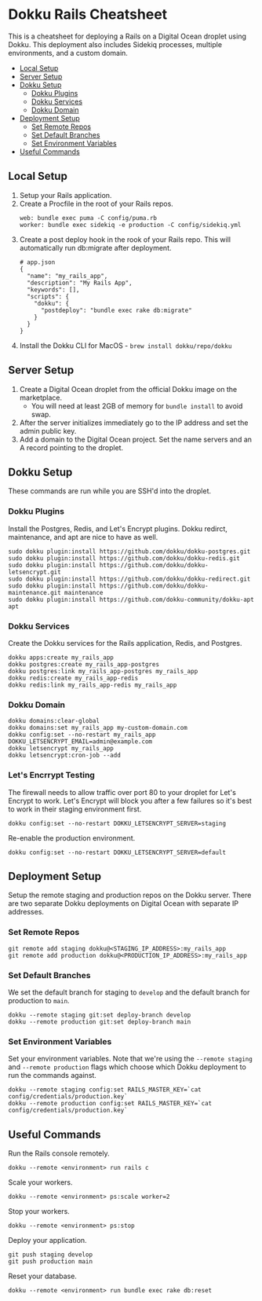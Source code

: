 # Dokku Rails Cheatsheet

This is a cheatsheet for deploying a Rails on a Digital Ocean droplet using Dokku. This deployment also includes Sidekiq processes, multiple environments, and a custom domain.

- [Local Setup](#Local-Setup)
- [Server Setup](#Server-Setup)
- [Dokku Setup](#Dokku-Setup)
  - [Dokku Plugins](#Dokku-Plugins)
  - [Dokku Services](#Dokku-Services)
  - [Dokku Domain](#Dokku-Domain)
- [Deployment Setup](#Deployment-Setup)
  - [Set Remote Repos](#Set-Remote-Repos)
  - [Set Default Branches](#Set-Default-Branches)
  - [Set Environment Variables](#Set-Environment-Variables)
- [Useful Commands](#Useful-Commands)

## Local Setup

1. Setup your Rails application.
2. Create a Procfile in the root of your Rails repos.
   ```
   web: bundle exec puma -C config/puma.rb
   worker: bundle exec sidekiq -e production -C config/sidekiq.yml
   ```
3. Create a post deploy hook in the rook of your Rails repo. This will automatically run db:migrate after deployment.
   ```
   # app.json
   {
     "name": "my_rails_app",
     "description": "My Rails App",
     "keywords": [],
     "scripts": {
       "dokku": {
         "postdeploy": "bundle exec rake db:migrate"
       }
     }
   }
   ```
4. Install the Dokku CLI for MacOS - `brew install dokku/repo/dokku`

## Server Setup

1. Create a Digital Ocean droplet from the official Dokku image on the marketplace.
   - You will need at least 2GB of memory for `bundle install` to avoid swap.
2. After the server initializes immediately go to the IP address and set the admin public key.
3. Add a domain to the Digital Ocean project. Set the name servers and an A record pointing to the droplet.

## Dokku Setup

These commands are run while you are SSH'd into the droplet.

### Dokku Plugins

Install the Postgres, Redis, and Let's Encrypt plugins. Dokku redirct, maintenance, and apt are nice to have as well.

```
sudo dokku plugin:install https://github.com/dokku/dokku-postgres.git
sudo dokku plugin:install https://github.com/dokku/dokku-redis.git
sudo dokku plugin:install https://github.com/dokku/dokku-letsencrypt.git
sudo dokku plugin:install https://github.com/dokku/dokku-redirect.git
sudo dokku plugin:install https://github.com/dokku/dokku-maintenance.git maintenance
sudo dokku plugin:install https://github.com/dokku-community/dokku-apt apt
```

### Dokku Services

Create the Dokku services for the Rails application, Redis, and Postgres.

```
dokku apps:create my_rails_app
dokku postgres:create my_rails_app-postgres
dokku postgres:link my_rails_app-postgres my_rails_app
dokku redis:create my_rails_app-redis
dokku redis:link my_rails_app-redis my_rails_app
```

### Dokku Domain

```
dokku domains:clear-global
dokku domains:set my_rails_app my-custom-domain.com
dokku config:set --no-restart my_rails_app DOKKU_LETSENCRYPT_EMAIL=admin@example.com
dokku letsencrypt my_rails_app
dokku letsencrypt:cron-job --add
```

### Let's Encrrypt Testing

The firewall needs to allow traffic over port 80 to your droplet for Let's Encrypt to work. Let's Encrypt will block you after a few failures so it's best to work in their staging environment first.

```
dokku config:set --no-restart DOKKU_LETSENCRYPT_SERVER=staging
```

Re-enable the production environment.

```
dokku config:set --no-restart DOKKU_LETSENCRYPT_SERVER=default
```

## Deployment Setup

Setup the remote staging and production repos on the Dokku server. There are two separate Dokku deployments on Digital Ocean with separate IP addresses.

### Set Remote Repos

```
git remote add staging dokku@<STAGING_IP_ADDRESS>:my_rails_app
git remote add production dokku@<PRODUCTION_IP_ADDRESS>:my_rails_app
```

### Set Default Branches

We set the default branch for staging to `develop` and the default branch for production to `main`.

```
dokku --remote staging git:set deploy-branch develop
dokku --remote production git:set deploy-branch main
```

### Set Environment Variables

Set your environment variables. Note that we're using the `--remote staging` and `--remote production` flags which choose which Dokku deployment to run the commands against.

```
dokku --remote staging config:set RAILS_MASTER_KEY=`cat config/credentials/production.key`
dokku --remote production config:set RAILS_MASTER_KEY=`cat config/credentials/production.key`
```

## Useful Commands

Run the Rails console remotely.

```
dokku --remote <environment> run rails c
```

Scale your workers.

```
dokku --remote <environment> ps:scale worker=2
```

Stop your workers.

```
dokku --remote <environment> ps:stop
```

Deploy your application.

```
git push staging develop
git push production main
```

Reset your database.

```
dokku --remote <environment> run bundle exec rake db:reset
```
